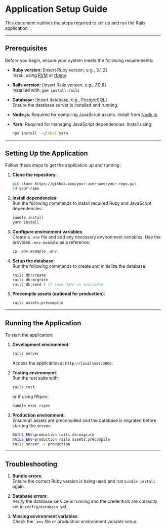 
# Application Setup Guide

This document outlines the steps required to set up and run the Rails application.

---

## Prerequisites

Before you begin, ensure your system meets the following requirements:

- **Ruby version:** [Insert Ruby version, e.g., 3.1.2]  
  Install using [RVM](https://rvm.io/) or [rbenv](https://github.com/rbenv/rbenv).

- **Rails version:** [Insert Rails version, e.g., 7.0.6]  
  Installed with: `gem install rails`

- **Database:** [Insert database, e.g., PostgreSQL]  
  Ensure the database server is installed and running.

- **Node.js:** Required for compiling JavaScript assets. Install from [Node.js](https://nodejs.org/).

- **Yarn:** Required for managing JavaScript dependencies. Install using:  
  ```bash
  npm install --global yarn
  ```

---

## Setting Up the Application

Follow these steps to get the application up and running:

1. **Clone the repository**:
   ```bash
   git clone https://github.com/your-username/your-repo.git
   cd your-repo
   ```

2. **Install dependencies**:  
   Run the following commands to install required Ruby and JavaScript dependencies:
   ```bash
   bundle install
   yarn install
   ```

3. **Configure environment variables**:  
   Create a `.env` file and add any necessary environment variables. Use the provided `.env.example` as a reference:
   ```bash
   cp .env.example .env
   ```

4. **Setup the database**:  
   Run the following commands to create and initialize the database:
   ```bash
   rails db:create
   rails db:migrate
   rails db:seed # If seed data is available
   ```

5. **Precompile assets (optional for production)**:  
   ```bash
   rails assets:precompile
   ```

---

## Running the Application

To start the application:

1. **Development environment**:  
   ```bash
   rails server
   ```
   Access the application at `http://localhost:3000`.

2. **Testing environment**:  
   Run the test suite with:
   ```bash
   rails test
   ```
   or if using RSpec:
   ```bash
   bundle exec rspec
   ```

3. **Production environment**:  
   Ensure all assets are precompiled and the database is migrated before starting the server:
   ```bash
   RAILS_ENV=production rails db:migrate
   RAILS_ENV=production rails assets:precompile
   rails server -e production
   ```

---

## Troubleshooting

1. **Bundle errors**:  
   Ensure the correct Ruby version is being used and run `bundle install` again.

2. **Database errors**:  
   Verify the database service is running and the credentials are correctly set in `config/database.yml`.

3. **Missing environment variables**:  
   Check the `.env` file or production environment variable setup.
```

